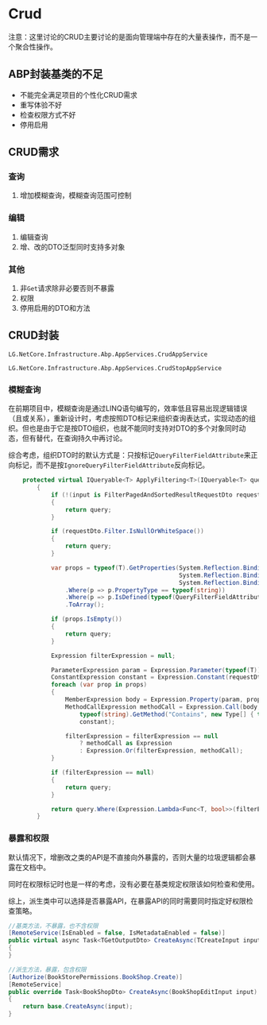 # Crud

注意：这里讨论的CRUD主要讨论的是面向管理端中存在的大量表操作，而不是一个聚合性操作。

## ABP封装基类的不足

- 不能完全满足项目的个性化CRUD需求
- 重写体验不好
- 检查权限方式不好
- 停用启用

## CRUD需求

### 查询

1. 增加模糊查询，模糊查询范围可控制

### 编辑

1. 编辑查询
2. 增、改的DTO泛型同时支持多对象

### 其他

1. 非`Get`请求除非必要否则不暴露
2. 权限
3. 停用启用的DTO和方法

## CRUD封装

`LG.NetCore.Infrastructure.Abp.AppServices.CrudAppService`

`LG.NetCore.Infrastructure.Abp.AppServices.CrudStopAppService`

### 模糊查询

在前期项目中，模糊查询是通过LINQ语句编写的，效率低且容易出现逻辑错误（且或关系），重新设计时，考虑按照DTO标记来组织查询表达式，实现动态的组织。但也是由于它是按DTO组织，也就不能同时支持对DTO的多个对象同时动态，但有替代，在查询持久中再讨论。

综合考虑，组织DTO时的默认方式是：只按标记`QueryFilterFieldAttribute`来正向标记，而不是按`IgnoreQueryFilterFieldAttribute`反向标记。

```csharp
    protected virtual IQueryable<T> ApplyFiltering<T>(IQueryable<T> query, TGetListInput input)
        {
            if (!(input is FilterPagedAndSortedResultRequestDto requestDto))
            {
                return query;
            }

            if (requestDto.Filter.IsNullOrWhiteSpace())
            {
                return query;
            }

            var props = typeof(T).GetProperties(System.Reflection.BindingFlags.Public |
                                                System.Reflection.BindingFlags.Instance |
                                                System.Reflection.BindingFlags.DeclaredOnly)
                .Where(p => p.PropertyType == typeof(string))
                .Where(p => p.IsDefined(typeof(QueryFilterFieldAttribute), true))
                .ToArray();

            if (props.IsEmpty())
            {
                return query;
            }

            Expression filterExpression = null;

            ParameterExpression param = Expression.Parameter(typeof(T));
            ConstantExpression constant = Expression.Constant(requestDto.Filter, typeof(string));
            foreach (var prop in props)
            {
                MemberExpression body = Expression.Property(param, prop);
                MethodCallExpression methodCall = Expression.Call(body,
                    typeof(string).GetMethod("Contains", new Type[] { typeof(string) }) ?? throw new AbpException(),
                    constant);

                filterExpression = filterExpression == null
                    ? methodCall as Expression
                    : Expression.Or(filterExpression, methodCall);
            }

            if (filterExpression == null)
            {
                return query;
            }

            return query.Where(Expression.Lambda<Func<T, bool>>(filterExpression, param));
        }
```

### 暴露和权限

默认情况下，增删改之类的API是不直接向外暴露的，否则大量的垃圾逻辑都会暴露在文档中。

同时在权限标记时也是一样的考虑，没有必要在基类规定权限该如何检查和使用。

综上，派生类中可以选择是否暴露API，在暴露API的同时需要同时指定好权限检查策略。

```csharp
//基类方法，不暴露，也不含权限
[RemoteService(IsEnabled = false, IsMetadataEnabled = false)]
public virtual async Task<TGetOutputDto> CreateAsync(TCreateInput input)
{
}

//派生方法，暴露，包含权限
[Authorize(BookStorePermissions.BookShop.Create)]
[RemoteService]
public override Task<BookShopDto> CreateAsync(BookShopEditInput input)
{
    return base.CreateAsync(input);
}
```
